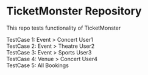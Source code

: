 # TicketMonster Repository
This repo tests functionality of TicketMonster

TestCase 1:  Event > Concert    User1 <br>
TestCase 2:  Event > Theatre    User2 <br>
TestCase 3:  Event > Sports     User3 <br>
TestCase 4:  Venue > Concert    User4 <br>
TestCase 5:  All Bookings <br>